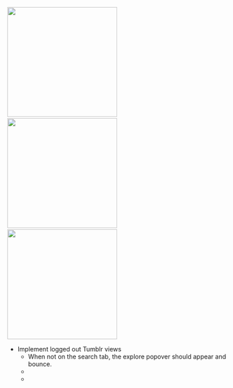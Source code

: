 <img src="http://i.imgur.com/byaRw1al.png" width="250" />&nbsp;&nbsp;<img src="http://i.imgur.com/3Nteydql.png" width="250" />&nbsp;&nbsp;<img src="http://i.imgur.com/7MnNE96l.png" width="250"/>

- Implement logged out Tumblr views
  - When not on the search tab, the explore popover should appear and bounce.
  - 
  - 